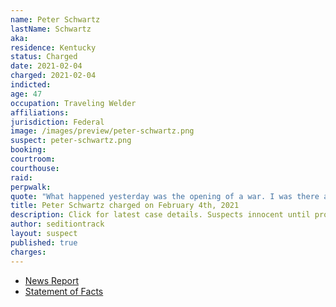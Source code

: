 ```yaml
---
name: Peter Schwartz
lastName: Schwartz
aka:
residence: Kentucky
status: Charged
date: 2021-02-04
charged: 2021-02-04
indicted:
age: 47
occupation: Traveling Welder
affiliations:
jurisdiction: Federal
image: /images/preview/peter-schwartz.png
suspect: peter-schwartz.png
booking:
courtroom:
courthouse:
raid:
perpwalk:
quote: "What happened yesterday was the opening of a war. I was there and whether people will acknowledge it or not we are now at war."
title: Peter Schwartz charged on February 4th, 2021
description: Click for latest case details. Suspects innocent until proven guilty.
author: seditiontrack
layout: suspect
published: true
charges:
---
```

- [News Report](https://www.post-gazette.com/news/crime-courts/2021/02/04/peter-schwartz-us-capitol-riots-arrest-uniontown-kentucky/stories/202102040169)
- [Statement of Facts](https://www.justice.gov/usao-dc/case-multi-defendant/file/1364696/download)
